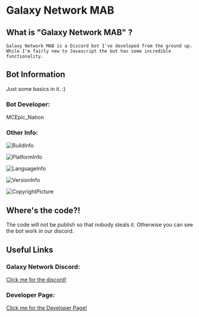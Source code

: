 # Galaxy Network MAB

## What is "Galaxy Network MAB" ?

    Galaxy Network MAB is a Discord bot I've developed from the ground up. 
    While I'm fairly new to Javascript the bot has some incredible functionality.
    
## Bot Information

 Just some basics in it. :)
### Bot Developer: 
 
 MCEpic_Nation

### Other Info:

 ![BuildInfo](https://img.shields.io/badge/Build-Passing-success.svg?style=for-the-badge)

 
 ![PlatformInfo](https://img.shields.io/badge/Platform-Windows%2064xblue.svg?style=for-the-badge)

 
 ![LanguageInfo](https://img.shields.io/badge/Language%-JavaScript-blue.svg?style=for-the-badge)
 
 
 ![VersionInfo](https://img.shields.io/badge/Version-2.0-orange.svg?style=for-the-badge)

 
 ![CopyrightPicture](https://static.copyrighted.com/badges/125x25/03_2_2x.png)
 
## Where's the code?!
The code will not be publish so that nobody steals it. Otherwise you can see the bot work in our discord.

## Useful Links

### Galaxy Network Discord:

 [Click me for the discord!](https://discord.gg/ySEAt2M)


### Developer Page:
[Click me for the Developer Page!](trello.com/b/FyoC8P89/galaxy-network-mab)

